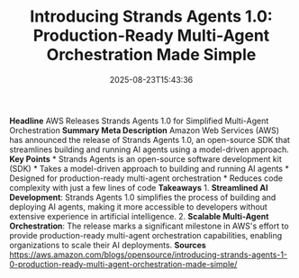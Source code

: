 ﻿---
title: "Introducing Strands Agents 1.0: Production-Ready Multi-Agent Orchestration Made Simple"
date: "2025-08-23T15:43:36"
category: "Markets"
summary: ""
slug: "introducing strands agents 10 productionready multiagent orc"
source_urls:
  - "https://aws.amazon.com/blogs/opensource/introducing-strands-agents-1-0-production-ready-multi-agent-orchestration-made-simple/"
seo:
  title: "Introducing Strands Agents 1.0: Production-Ready Multi-Agent Orchestration Made Simple | Hash n Hedge"
  description: ""
  keywords: ["news", "markets", "brief"]
---
**Headline** AWS Releases Strands Agents 1.0 for Simplified Multi-Agent Orchestration  **Summary Meta Description** Amazon Web Services (AWS) has announced the release of Strands Agents 1.0, an open-source SDK that streamlines building and running AI agents using a model-driven approach.  **Key Points**  * Strands Agents is an open-source software development kit (SDK) * Takes a model-driven approach to building and running AI agents * Designed for production-ready multi-agent orchestration * Reduces code complexity with just a few lines of code  **Takeaways**  1. **Streamlined AI Development**: Strands Agents 1.0 simplifies the process of building and deploying AI agents, making it more accessible to developers without extensive experience in artificial intelligence. 2. **Scalable Multi-Agent Orchestration**: The release marks a significant milestone in AWS's effort to provide production-ready multi-agent orchestration capabilities, enabling organizations to scale their AI deployments.  **Sources** https://aws.amazon.com/blogs/opensource/introducing-strands-agents-1-0-production-ready-multi-agent-orchestration-made-simple/ 
